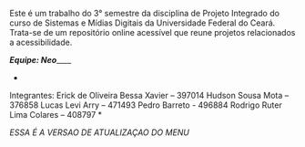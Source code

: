 Este é um trabalho do 3° semestre da disciplina de Projeto Integrado do curso de Sistemas e Mídias Digitais da Universidade Federal do Ceará.
Trata-se de um repositório online acessível que reune projetos relacionados a acessibilidade.

___________Equipe: Neo_______________

*
Integrantes: Erick de Oliveira Bessa Xavier – 397014
Hudson Sousa Mota – 376858
Lucas Levi Arry – 471493
Pedro Barreto - 496884
Rodrigo Ruter Lima Colares – 408797
*

*ESSA É A VERSAO DE ATUALIZAÇAO DO MENU*